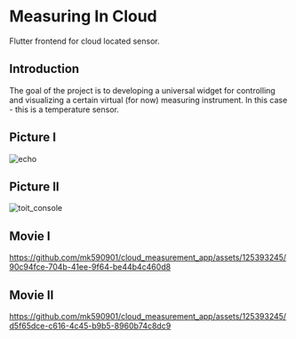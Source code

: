# Measuring In Cloud

Flutter frontend for cloud located sensor.

## Introduction

The goal of the project is to developing a universal widget for controlling and visualizing a certain virtual (for now) measuring instrument. In this case - this is a temperature sensor.

## Picture I

![echo](https://github.com/mk590901/cloud_measurement_app/assets/125393245/0f13bf06-09d9-4af7-9cf4-ea934f09f6d0)

## Picture II

![toit_console](https://github.com/mk590901/cloud_measurement_app/assets/125393245/fcc3bd81-5ee6-4537-8371-2e92af36a415)


## Movie I

https://github.com/mk590901/cloud_measurement_app/assets/125393245/90c94fce-704b-41ee-9f64-be44b4c460d8

## Movie II

https://github.com/mk590901/cloud_measurement_app/assets/125393245/d5f65dce-c616-4c45-b9b5-8960b74c8dc9


